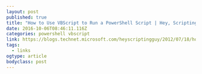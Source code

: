 ```yaml
---
layout: post 
published: true 
title: "How to Use VBScript to Run a PowerShell Script | Hey, Scripting Guy! Blog" 
date: 2016-10-06T08:46:11.116Z
categories: powershell vbscript 
link: https://blogs.technet.microsoft.com/heyscriptingguy/2012/07/18/how-to-use-vbscript-to-run-a-powershell-script/ 
tags:
  - links
ogtype: article 
bodyclass: post 
---
```


